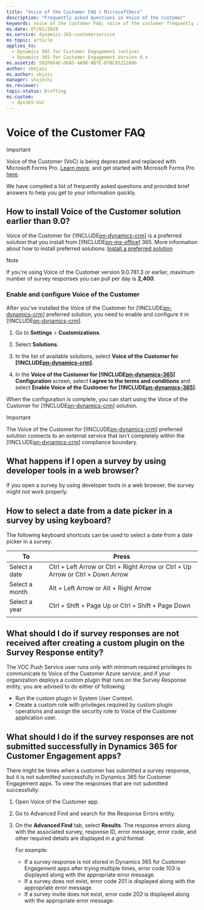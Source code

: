 ```yaml
---
title: "Voice of the Customer FAQ | MicrosoftDocs"
description: "Frequently asked questions in Voice of the Customer"
keywords: voice of the customer FAQ; voice of the customer frequently asked questions
ms.date: 07/01/2019
ms.service: dynamics-365-customerservice
ms.topic: article
applies_to:
  - Dynamics 365 for Customer Engagement (online)
  - Dynamics 365 for Customer Engagement Version 9.x
ms.assetid: 592F664E-D6A5-4A90-8B7E-07BC85212A96
author: sbmjais
ms.author: shjais
manager: shujoshi
ms.reviewer: 
topic-status: Drafting
ms.custom:
  - dyn365-VoC
---
```


# Voice of the Customer FAQ

> [!IMPORTANT]
> Voice of the Customer (VoC) is being deprecated and replaced with Microsoft Forms Pro. [Learn more](https://go.microsoft.com/fwlink/p/?linkid=2097704), and get started with Microsoft Forms Pro [here](https://formspro.microsoft.com/en-us/).

We have compiled a list of frequently asked questions and provided brief answers to help you get to your information quickly.

## How to install Voice of the Customer solution earlier than 9.0?

Voice of the Customer for [!INCLUDE[pn-dynamics-crm](../includes/pn-dynamics-crm.md)] is a preferred solution that you install from [!INCLUDE[pn-ms-office](../includes/pn-ms-office.md)] 365. More information about how to install preferred solutions: [Install a preferred solution](https://technet.microsoft.com/en-us/library/dn878909)  

> [!NOTE] 
> If you're using Voice of the Customer version 9.0.781.3 or earlier, maximum number of survey responses you can pull per day is **2,400**.

### Enable and configure Voice of the Customer

After you've installed the Voice of the Customer for [!INCLUDE[pn-dynamics-crm](../includes/pn-dynamics-crm.md)] preferred solution, you need to enable and configure it in [!INCLUDE[pn-dynamics-crm](../includes/pn-dynamics-crm.md)].

1. Go to **Settings** &gt; **Customizations**.

2. Select **Solutions**.

3. In the list of available solutions, select **Voice of the Customer for [!INCLUDE[pn-dynamics-crm](../includes/pn-dynamics-crm.md)]**.
 
4. In the **Voice of the Customer for [!INCLUDE[pn-dynamics-365](../includes/pn-dynamics-365.md)] Configuration** screen, select **I agree to the terms and conditions** and select **Enable Voice of the Customer for [!INCLUDE[pn-dynamics-365](../includes/pn-dynamics-365.md)]**.

When the configuration is complete, you can start using the Voice of the Customer for [!INCLUDE[pn-dynamics-crm](../includes/pn-dynamics-crm.md)] solution.

> [!IMPORTANT]
> The Voice of the Customer for [!INCLUDE[pn-dynamics-crm](../includes/pn-dynamics-crm.md)] preferred solution connects to an external service that isn't completely within the [!INCLUDE[pn-dynamics-crm](../includes/pn-dynamics-crm.md)] compliance boundary.

## What happens if I open a survey by using developer tools in a web browser?

If you open a survey by using developer tools in a web browser, the survey might not work properly.

## How to select a date from a date picker in a survey by using keyboard?

The following keyboard shortcuts can be used to select a date from a date picker in a survey:

| To             | Press                                                                           |
|----------------|---------------------------------------------------------------------------------|
| Select a date  | Ctrl + Left Arrow or Ctrl + Right Arrow or Ctrl + Up Arrow or Ctrl + Down Arrow |
| Select a month | Alt + Left Arrow or Alt + Right Arrow                                           |
| Select a year  | Ctrl + Shift + Page Up or Ctrl + Shift + Page Down                              |
|||

## What should I do if survey responses are not received after creating a custom plugin on the Survey Response entity?

The VOC Push Service user runs only with minimum required privileges to communicate to Voice of the Customer Azure service, and if your organization deploys a custom plugin that runs on the Survey Response entity, you are advised to do either of following:
- Run the custom plugin in System User Context.
- Create a custom role with privileges required by custom plugin operations and assign the security role to Voice of the Customer application user.

## What should I do if the survey responses are not submitted successfully in Dynamics 365 for Customer Engagement apps?

There might be times when a customer has submitted a survey response, but it is not submitted successfully in Dynamics 365 for Customer Engagement apps. To view the responses that are not submitted successfully: 

1. Open Voice of the Customer app. 

2. Go to Advanced Find and search for the Response Errors entity. 

3. On the **Advanced Find** tab, select **Results**. The response errors along with the associated survey, response ID, error message, error code, and other required details are displayed in a grid format. 

    For example: 

    - If a survey response is not stored in Dynamics 365 for Customer Engagement apps after trying multiple times, error code 103 is displayed along with the appropriate error message. 
    - If a survey does not exist, error code 201 is displayed along with the appropriate error message. 
    - If a survey invite does not exist, error code 202 is displayed along with the appropriate error message.
